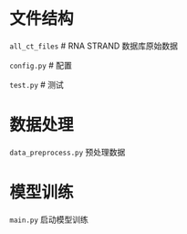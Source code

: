 # 文件结构

`all_ct_files`    # RNA STRAND 数据库原始数据

`config.py`    # 配置

`test.py`    # 测试

# 数据处理

`data_preprocess.py` 预处理数据

# 模型训练

`main.py` 启动模型训练